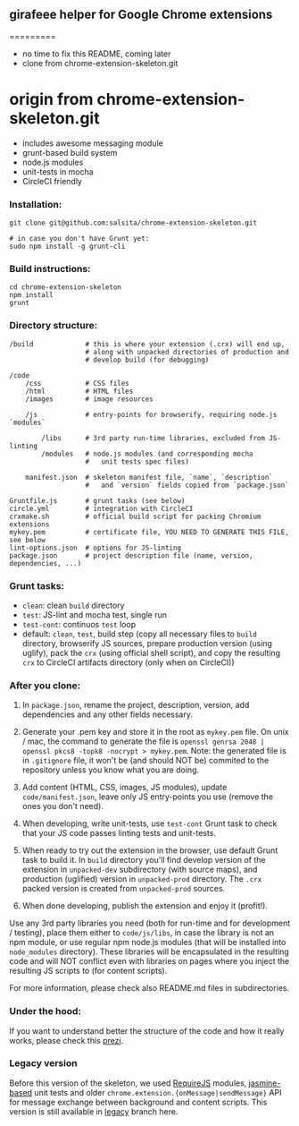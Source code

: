 ## girafeee helper for Google Chrome extensions
=========
* no time to fix this README, coming later
* clone from chrome-extension-skeleton.git


origin from chrome-extension-skeleton.git
=========
* includes awesome messaging module
* grunt-based build system
* node.js modules
* unit-tests in mocha
* CircleCI friendly

### Installation:

    git clone git@github.com:salsita/chrome-extension-skeleton.git
    
    # in case you don't have Grunt yet:
    sudo npm install -g grunt-cli

### Build instructions:

    cd chrome-extension-skeleton
    npm install
    grunt

### Directory structure:

    /build             # this is where your extension (.crx) will end up,
                       # along with unpacked directories of production and
                       # develop build (for debugging)
    
    /code
        /css           # CSS files
        /html          # HTML files
        /images        # image resources
    
        /js            # entry-points for browserify, requiring node.js `modules`
    
            /libs      # 3rd party run-time libraries, excluded from JS-linting
            /modules   # node.js modules (and corresponding mocha
                       #   unit tests spec files)
    
        manifest.json  # skeleton manifest file, `name`, `description`
                       #   and `version` fields copied from `package.json`
    
    Gruntfile.js       # grunt tasks (see below)
    circle.yml         # integration with CircleCI
    crxmake.sh         # official build script for packing Chromium extensions
    mykey.pem          # certificate file, YOU NEED TO GENERATE THIS FILE, see below
    lint-options.json  # options for JS-linting
    package.json       # project description file (name, version, dependencies, ...)

### Grunt tasks:

* `clean`: clean `build` directory
* `test`: JS-lint and mocha test, single run
* `test-cont`: continuos `test` loop
* default: `clean`, `test`, build step (copy all necessary files to `build`
  directory, browserify JS sources, prepare production version (using uglify),
  pack the `crx` (using official shell script), and copy the resulting `crx` to
  CircleCI artifacts directory (only when on CircleCI))

### After you clone:

1. In `package.json`, rename the project, description, version, add dependencies
and any other fields necessary.

2. Generate your .pem key and store it in the root as `mykey.pem` file. On
unix / mac, the command to generate the file is
`openssl genrsa 2048 | openssl pkcs8 -topk8 -nocrypt > mykey.pem`.
Note: the generated file is in `.gitignore` file, it won't be (and should NOT
be) commited to the repository unless you know what you are doing.

3. Add content (HTML, CSS, images, JS modules), update `code/manifest.json`,
leave only JS entry-points you use (remove the ones you don't need).

4. When developing, write unit-tests, use `test-cont` Grunt task to check that
your JS code passes linting tests and unit-tests.

5. When ready to try out the extension in the browser, use default Grunt task to
build it. In `build` directory you'll find develop version of the extension in
`unpacked-dev` subdirectory (with source maps), and production (uglified)
version in `unpacked-prod` directory. The `.crx` packed version is created from
`unpacked-prod` sources.

6. When done developing, publish the extension and enjoy it (profit!).

Use any 3rd party libraries you need (both for run-time and for development /
testing), place them either to `code/js/libs`, in case the library is not an npm
module, or use regular npm node.js modules (that will be installed into
`node_modules` directory). These libraries will be encapsulated in the resulting
code and will NOT conflict even with libraries on pages where you inject the
resulting JS scripts to (for content scripts).

For more information, please check also README.md files in subdirectories.

### Under the hood:

If you want to understand better the structure of the code and how it really
works, please check this
[prezi](http://prezi.com/yxj7zs7ixlmw/chrome-extension-skeleton/).

### Legacy version

Before this version of the skeleton, we used [RequireJS](http://requirejs.org/)
modules, [jasmine-based](http://jasmine.github.io/) unit tests and older
`chrome.extension.{onMessage|sendMessage}` API for message exchange between
background and content scripts. This version is still available in
[legacy](https://github.com/salsita/chrome-extension-skeleton/tree/legacy)
branch here.
